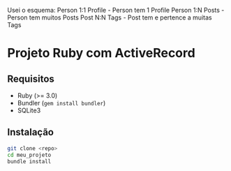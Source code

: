 Usei o esquema:
Person 1:1 Profile - Person tem 1 Profile
Person 1:N Posts - Person tem muitos Posts
Post N:N Tags - Post tem e pertence a muitas Tags

# Projeto Ruby com ActiveRecord

## Requisitos

- Ruby (>= 3.0)
- Bundler (`gem install bundler`)
- SQLite3

## Instalação

```bash
git clone <repo>
cd meu_projeto
bundle install
